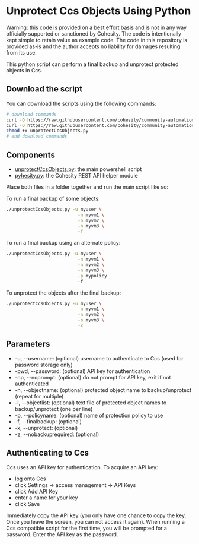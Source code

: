 # Unprotect Ccs Objects Using Python

Warning: this code is provided on a best effort basis and is not in any way officially supported or sanctioned by Cohesity. The code is intentionally kept simple to retain value as example code. The code in this repository is provided as-is and the author accepts no liability for damages resulting from its use.

This python script can perform a final backup and unprotect protected objects in Ccs.

## Download the script

You can download the scripts using the following commands:

```bash
# download commands
curl -O https://raw.githubusercontent.com/cohesity/community-automation-samples/main/Ccs/python/unprotectCcsObjects/unprotectCcsObjects.py
curl -O https://raw.githubusercontent.com/cohesity/community-automation-samples/main/python/pyhesity.py
chmod +x unprotectCcsObjects.py
# end download commands
```

## Components

* [unprotectCcsObjects.py](https://raw.githubusercontent.com/cohesity/community-automation-samples/main/Ccs/python/unprotectCcsObjects/unprotectCcsObjects.py): the main powershell script
* [pyhesity.py](https://raw.githubusercontent.com/cohesity/community-automation-samples/main/python/pyhesity/pyhesity.py): the Cohesity REST API helper module

Place both files in a folder together and run the main script like so:

To run a final backup of some objects:

```bash
./unprotectCcsObjects.py -u myuser \
                           -n myvm1 \
                           -n myvm2 \
                           -n myvm3 \
                           -f
```

To run a final backup using an alternate policy:

```bash
./unprotectCcsObjects.py -u myuser \
                           -n myvm1 \
                           -n myvm2 \
                           -n myvm3 \
                           -p mypolicy
                           -f
```

To unprotect the objects after the final backup:

```bash
./unprotectCcsObjects.py -u myuser \
                           -n myvm1 \
                           -n myvm2 \
                           -n myvm3 \
                           -x
```

## Parameters

* -u, --username: (optional) username to authenticate to Ccs (used for password storage only)
* -pwd, --password: (optional) API key for authentication
* -np, --noprompt: (optional) do not prompt for API key, exit if not authenticated
* -n, --objectname: (optional) protected object name to backup/unprotect  (repeat for multiple)
* -l, --objectlist: (optional) text file of protected object names to backup/unprotect (one per line)
* -p, --policyname: (optional) name of protection policy to use
* -f, --finalbackup: (optional)
* -x, --unprotect: (optional)
* -z, --nobackuprequired: (optional)

## Authenticating to Ccs

Ccs uses an API key for authentication. To acquire an API key:

* log onto Ccs
* click Settings -> access management -> API Keys
* click Add API Key
* enter a name for your key
* click Save

Immediately copy the API key (you only have one chance to copy the key. Once you leave the screen, you can not access it again). When running a Ccs compatible script for the first time, you will be prompted for a password. Enter the API key as the password.
